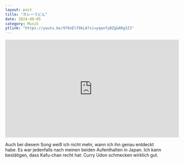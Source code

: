 ```yaml
---
layout: post
title: "カレーうどん"
date: 2024-09-05
category: Musik
ytlink: "https://youtu.be/978nElfOkL8?si=yqaxfyBZgGARg3ZJ"
---
```


<iframe width="560" height="315" src="https://www.youtube.com/embed/978nElfOkL8?si=yqaxfyBZgGARg3ZJ&amp;controls=0" title="YouTube video player" frameborder="0" allow="accelerometer; autoplay; clipboard-write; encrypted-media; gyroscope; picture-in-picture; web-share" referrerpolicy="strict-origin-when-cross-origin" allowfullscreen></iframe>

Auch bei diesem Song weiß ich nicht mehr, wann ich ihn genau entdeckt habe. Es war jedenfalls nach meinen beiden
Aufenthalten in Japan. Ich kann bestätigen, dass Kafu-chan recht hat: Curry Udon schmecken wirklich gut. 